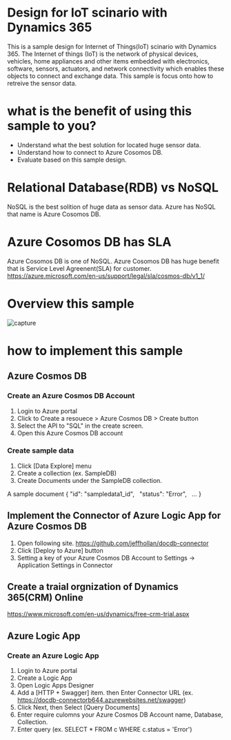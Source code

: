 # Design for IoT scinario with Dynamics 365
This is a sample design for Internet of Things(IoT) scinario with Dynamics 365.
The Internet of things (IoT) is the network of physical devices, vehicles, home appliances and other items embedded with electronics, software, sensors, actuators, and network connectivity which enables these objects to connect and exchange data. This sample is focus onto how to retreive the sensor data.

# what is the benefit of using this sample to you?

- Understand what the best solution for located huge sensor data.
- Understand how to connect to Azure Cosomos DB.
- Evaluate based on this sample design.

# Relational Database(RDB) vs NoSQL

NoSQL is the best solition of huge data as sensor data. 
Azure has NoSQL that name is Azure Cosomos DB.

# Azure Cosomos DB has SLA

Azure Cosomos DB is one of NoSQL. Azure Cosomos DB has huge benefit that is Service Level Agreenent(SLA) for customer.
https://azure.microsoft.com/en-us/support/legal/sla/cosmos-db/v1_1/

# Overview this sample

![capture](https://user-images.githubusercontent.com/19568228/34718842-9f7101ca-f57b-11e7-818f-6072e9dd9359.JPG)

# how to implement this sample

## Azure Cosmos DB
### Create an Azure Cosmos DB Account
1. Login to Azure portal
2. Click to Create a resouece > Azure Cosmos DB >  Create button
3. Select the API to "SQL" in the create screen.
4. Open this Azure Cosmos DB account

### Create sample data
1. Click [Data Explore] menu
2. Create a collection (ex. SampleDB)
3. Create Documents under the SampleDB collection. 

A sample document
{
    "id": "sampledata1_id",
    "status": "Error",
    ...
}

## Implement the Connector of Azure Logic App for Azure Cosmos DB
1. Open following site.
https://github.com/jeffhollan/docdb-connector
2. Click [Deploy to Azure] button
3. Setting a key of your Azure Cosmos DB Account to Settings -> Application Settings in Connector

## Create a traial orgnization of Dynamics 365(CRM) Online 
https://www.microsoft.com/en-us/dynamics/free-crm-trial.aspx

## Azure Logic App
### Create an Azure Logic App
1. Login to Azure portal
2. Create a Logic App
3. Open Logic Apps Designer
4. Add a [HTTP + Swagger] item. then Enter Connector URL (ex. https://docdb-connectorb644.azurewebsites.net/swagger)
5. Click Next, then Select [Query Documents]
6. Enter require culomns your Azure Cosmos DB Account name, Database, Collection.
7. Enter query (ex. SELECT * FROM c WHERE c.status = 'Error')



